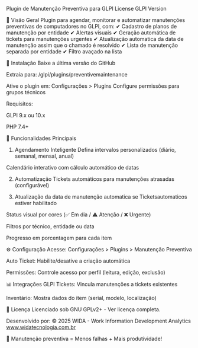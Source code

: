 Plugin de Manutenção Preventiva para GLPI
License
GLPI Version

📌 Visão Geral
Plugin para agendar, monitorar e automatizar manutenções preventivas de computadores no GLPI, com:
✔ Cadastro de planos de manutenção por entidade
✔ Alertas visuais 
✔ Geração automática de tickets para manutenções urgentes
✔ Atualização automatica da data de manutenção assim que o chamado é resolvido
✔ Lista de manutenção separada por entidade
✔ Filtro avaçado na lista

🚀 Instalação
Baixe a última versão do GitHub

Extraia para: /glpi/plugins/preventivemaintenance

Ative o plugin em: Configurações > Plugins
Configure permissões para grupos técnicos

Requisitos:

GLPI 9.x ou 10.x

PHP 7.4+

🔧 Funcionalidades Principais
1. Agendamento Inteligente
Defina intervalos personalizados (diário, semanal, mensal, anual)

Calendário interativo com cálculo automático de datas

2. Automatização
Tickets automáticos para manutenções atrasadas (configurável)


3. Atualização da data de manutenção automatica se Ticketsautomaticos estiver habilitado

Status visual por cores (✅ Em dia / ⚠️ Atenção / ❌ Urgente)

Filtros por técnico, entidade ou data

Progresso em porcentagem para cada item

⚙ Configuração
Acesse: Configurações > Plugins > Manutenção Preventiva


Auto Ticket: Habilite/desative a criação automática

Permissões: Controle acesso por perfil (leitura, edição, exclusão)

📊 Integrações
GLPI Tickets: Vincula manutenções a tickets existentes

Inventário: Mostra dados do item (serial, modelo, localização)



📜 Licença
Licenciado sob GNU GPLv2+ - Ver licença completa.

Desenvolvido por:
© 2025 WIDA - Work Information Development Analytics
www.widatecnologia.com.br

🔧 Manutenção preventiva = Menos falhas + Mais produtividade!